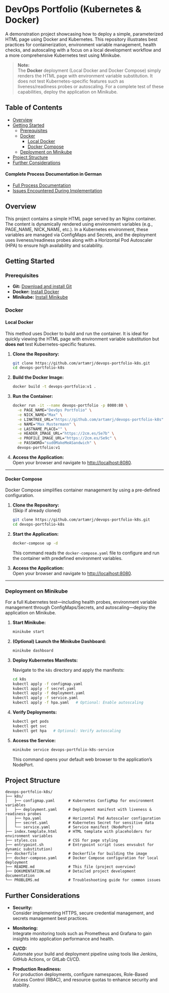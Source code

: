 # DevOps Portfolio (Kubernetes & Docker)

A demonstration project showcasing how to deploy a simple, parameterized HTML page using Docker and Kubernetes. This repository illustrates best practices for containerization, environment variable management, health checks, and autoscaling with a focus on a local development workflow and a more comprehensive Kubernetes test using Minikube.

> **Note:**  
> The **Docker** deployment (Local Docker and Docker Compose) simply renders the HTML page with environment variable substitution. It does not test Kubernetes-specific features such as liveness/readiness probes or autoscaling. For a complete test of these capabilities, deploy the application on Minikube.


## Table of Contents

- [Overview](#overview)
- [Getting Started](#getting-started)
  - [Prerequisites](#prerequisites)
  - [Docker](#docker)
    - [Local Docker](#local-docker)
    - [Docker Compose](#docker-compose)
  - [Deployment on Minikube](#deployment-on-minikube)
- [Project Structure](#project-structure)
- [Further Considerations](#further-considerations)

#### Complete Process Documentation in German
- [Full Process Documentation](DOKUMENTATION.md)
- [Issues Encountered During Implementation](PROBLEMS.md)

## Overview

This project contains a simple HTML page served by an Nginx container. The content is dynamically rendered using environment variables (e.g., PAGE_NAME, NICK_NAME, etc.). In a Kubernetes environment, these variables are managed via ConfigMaps and Secrets, and the deployment uses liveness/readiness probes along with a Horizontal Pod Autoscaler (HPA) to ensure high availability and scalability.


## Getting Started

### Prerequisites

- **Git:** [Download and install Git](https://git-scm.com/)
- **Docker:** [Install Docker](https://docs.docker.com/get-docker/)
- **Minikube:** [Install Minikube](https://minikube.sigs.k8s.io/docs/start/)


### Docker

#### Local Docker

This method uses Docker to build and run the container. It is ideal for quickly viewing the HTML page with environment variable substitution but **does not** test Kubernetes-specific features.

1. **Clone the Repository:**

   ```bash
   git clone https://github.com/artamrj/devops-portfolio-k8s.git
   cd devops-portfolio-k8s
   ```

2. **Build the Docker Image:**

   ```bash
   docker build -t devops-portfolio:v1 .
   ```

3. **Run the Container:**

   ```bash
   docker run -it --name devops-portfolio -p 8080:80 \
     -e PAGE_NAME="DevOps Portfolio" \
     -e NICK_NAME="Max" \
     -e LINKTREE_URL="https://github.com/artamrj/devops-portfolio-k8s" \
     -e NAME="Max Mustermann" \
     -e LASTNAME_PLACE="" \
     -e HEADER_IMAGE_URL="https://2cm.es/Se7b" \
     -e PROFILE_IMAGE_URL="https://2cm.es/Se9c" \
     -e PASSWORD="sud0MakeMeASandwich" \
     devops-portfolio:v1
   ```

4. **Access the Application:**  
   Open your browser and navigate to [http://localhost:8080](http://localhost:8080).

---

#### Docker Compose

Docker Compose simplifies container management by using a pre-defined configuration.

1. **Clone the Repository:**  
   (Skip if already cloned)

   ```bash
   git clone https://github.com/artamrj/devops-portfolio-k8s.git
   cd devops-portfolio-k8s
   ```

2. **Start the Application:**

   ```bash
   docker-compose up -d
   ```

   This command reads the `docker-compose.yaml` file to configure and run the container with predefined environment variables.

3. **Access the Application:**  
   Open your browser and navigate to [http://localhost:8080](http://localhost:8080).

---

### Deployment on Minikube

For a full Kubernetes test—including health probes, environment variable management through ConfigMaps/Secrets, and autoscaling—deploy the application on Minikube.

1. **Start Minikube:**

   ```bash
   minikube start
   ```

2. **(Optional) Launch the Minikube Dashboard:**

   ```bash
   minikube dashboard
   ```

3. **Deploy Kubernetes Manifests:**

   Navigate to the `k8s` directory and apply the manifests:

   ```bash
   cd k8s
   kubectl apply -f configmap.yaml
   kubectl apply -f secret.yaml
   kubectl apply -f deployment.yaml
   kubectl apply -f service.yaml
   kubectl apply -f hpa.yaml   # Optional: Enable autoscaling
   ```

4. **Verify Deployments:**

   ```bash
   kubectl get pods
   kubectl get svc
   kubectl get hpa   # Optional: Verify autoscaling
   ```

5. **Access the Service:**

   ```bash
   minikube service devops-portfolio-k8s-service
   ```

   This command opens your default web browser to the application’s NodePort.

## Project Structure

```
devops-portfolio-k8s/
├── k8s/
│   ├── configmap.yaml      # Kubernetes ConfigMap for environment variables
│   ├── deployment.yaml     # Deployment manifest with liveness & readiness probes
│   ├── hpa.yaml            # Horizontal Pod Autoscaler configuration
│   ├── secret.yaml         # Kubernetes Secret for sensitive data
│   └── service.yaml        # Service manifest (NodePort)
├── index.template.html     # HTML template with placeholders for environment variables
├── styles.css              # CSS for page styling
├── entrypoint.sh           # Entrypoint script (uses envsubst for dynamic substitution)
├── dockerfile              # Dockerfile for building the image
├── docker-compose.yaml     # Docker Compose configuration for local deployment
├── README.md               # This file (project overview)
├── DOKUMENTATION.md        # Detailed project development documentation
└── PROBLEMS.md             # Troubleshooting guide for common issues
```

## Further Considerations

- **Security:**  
  Consider implementing HTTPS, secure credential management, and secrets management best practices.

- **Monitoring:**  
  Integrate monitoring tools such as Prometheus and Grafana to gain insights into application performance and health.

- **CI/CD:**  
  Automate your build and deployment pipeline using tools like Jenkins, GitHub Actions, or GitLab CI/CD.

- **Production Readiness:**  
  For production deployments, configure namespaces, Role-Based Access Control (RBAC), and resource quotas to enhance security and stability.
